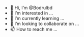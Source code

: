 - 👋 Hi, I’m @Bodrulbd
- 👀 I’m interested in ...
- 🌱 I’m currently learning ...
- 💞️ I’m looking to collaborate on ...
- 📫 How to reach me ...

<!---
Bodrulbd/Bodrulbd is a ✨ special ✨ repository because its `README.md` (this file) appears on your GitHub profile.
You can click the Preview link to take a look at your changes.
--->
